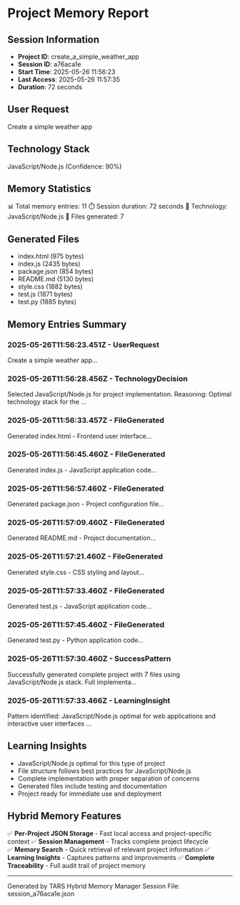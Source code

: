 ﻿# Project Memory Report

## Session Information
- **Project ID**: create_a_simple_weather_app
- **Session ID**: a76aca1e
- **Start Time**: 2025-05-26 11:56:23
- **Last Access**: 2025-05-26 11:57:35
- **Duration**: 72 seconds

## User Request
Create a simple weather app

## Technology Stack
JavaScript/Node.js (Confidence: 90%)

## Memory Statistics
📊 Total memory entries: 11
⏱️ Session duration: 72 seconds
🔧 Technology: JavaScript/Node.js
📄 Files generated: 7

## Generated Files
- index.html (975 bytes)
- index.js (2435 bytes)
- package.json (854 bytes)
- README.md (5130 bytes)
- style.css (1882 bytes)
- test.js (1871 bytes)
- test.py (1885 bytes)


## Memory Entries Summary
### 2025-05-26T11:56:23.451Z - UserRequest
Create a simple weather app...

### 2025-05-26T11:56:28.456Z - TechnologyDecision
Selected JavaScript/Node.js for project implementation. Reasoning: Optimal technology stack for the ...

### 2025-05-26T11:56:33.457Z - FileGenerated
Generated index.html - Frontend user interface...

### 2025-05-26T11:56:45.460Z - FileGenerated
Generated index.js - JavaScript application code...

### 2025-05-26T11:56:57.460Z - FileGenerated
Generated package.json - Project configuration file...

### 2025-05-26T11:57:09.460Z - FileGenerated
Generated README.md - Project documentation...

### 2025-05-26T11:57:21.460Z - FileGenerated
Generated style.css - CSS styling and layout...

### 2025-05-26T11:57:33.460Z - FileGenerated
Generated test.js - JavaScript application code...

### 2025-05-26T11:57:45.460Z - FileGenerated
Generated test.py - Python application code...

### 2025-05-26T11:57:30.460Z - SuccessPattern
Successfully generated complete project with 7 files using JavaScript/Node.js stack. Full implementa...

### 2025-05-26T11:57:33.466Z - LearningInsight
Pattern identified: JavaScript/Node.js optimal for web applications and interactive user interfaces ...



## Learning Insights
- JavaScript/Node.js optimal for this type of project
- File structure follows best practices for JavaScript/Node.js
- Complete implementation with proper separation of concerns
- Generated files include testing and documentation
- Project ready for immediate use and deployment


## Hybrid Memory Features
✅ **Per-Project JSON Storage** - Fast local access and project-specific context
✅ **Session Management** - Tracks complete project lifecycle  
✅ **Memory Search** - Quick retrieval of relevant project information
✅ **Learning Insights** - Captures patterns and improvements
✅ **Complete Traceability** - Full audit trail of project memory

---
Generated by TARS Hybrid Memory Manager
Session File: session_a76aca1e.json
